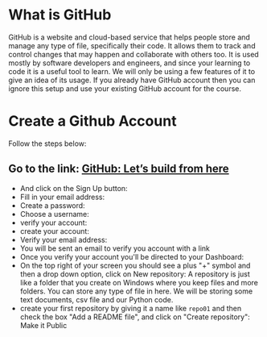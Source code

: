 # What is GitHub
GitHub is a website and cloud-based service that helps people store and manage any type of file, specifically their code. It allows them to track and control changes that may happen and collaborate with others too. It is used mostly by software developers and engineers, and since your learning to code it is a useful tool to learn. We will only be using a few features of it to give an idea of its usage. If you already have GitHub account then you can ignore this setup and use your existing GitHub account for the course.

# Create a Github Account
Follow the steps below:

## Go to the link: [GitHub: Let’s build from here](https://github.com/)

- And click on the Sign Up button:
- Fill in your email address:
- Create a password:
- Choose a username:
- verify your account:
- create your account:
- Verify your email address:
- You will be sent an email to verify you account with a link
- Once you verify your account you'll be directed to your Dashboard:
- On the top right of your screen you should see a plus "+" symbol and then a drop down option, click on New repository:
A repository is just like a folder that you create on Windows where you keep files and more folders. You can store any type of file in here. We will be storing some text documents, csv file and our Python code.
- create your first repository by giving it a name like `repo01` and then check the box "Add a README file", and click on "Create repository": Make it Public




